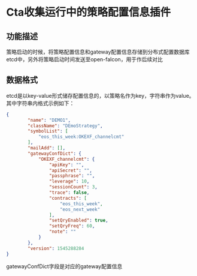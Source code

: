 # Cta收集运行中的策略配置信息插件

## 功能描述
策略启动的时候，将策略配置信息和gateway配置信息存储到分布式配置数据库etcd中，另外将策略启动时间发送至open-falcon，用于作后续对比
## 数据格式
etcd是以key-value形式储存配置信息的，以策略名作为key，字符串作为value。其中字符串内格式示例如下：
```json
{
        "name": "DEMO1",
        "className": "DEmoStrategy",
        "symbolList": [
            "eos_this_week:OKEXF_channelcmt"
        ],
        "mailAdd": [],
        "gatewayConfDict": {
            "OKEXF_channelcmt": {
                "apiKey": "",
                "apiSecret": "",
                "passphrase": "",
                "leverage": 10,
                "sessionCount": 3,
                "trace": false,
                "contracts": [
                    "eos_this_week",
                    "eos_next_week"
                ],
                "setQryEnabled": true,
                "setQryFreq": 60,
                "note": ""
            }
        },
        "version": 1545288284
}
```
gatewayConfDict字段是对应的gateway配置信息
